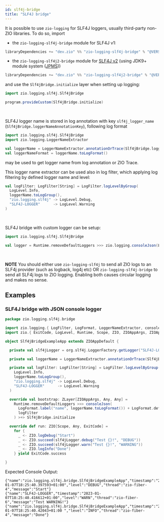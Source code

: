```yaml
---
id: slf4j-bridge
title: "SLF4J bridge"
---
```


It is possible to use `zio-logging` for SLF4J loggers, usually third-party non-ZIO libraries. To do so, import

* the `zio-logging-slf4j-bridge` module for SLF4J v1:

```scala
libraryDependencies += "dev.zio" %% "zio-logging-slf4j-bridge" % "@VERSION@"
```

* the `zio-logging-slf4j2-bridge` module for [SLF4J v2](https://www.slf4j.org/faq.html#changesInVersion200) (using JDK9+ module system ([JPMS](http://openjdk.java.net/projects/jigsaw/spec/)))

```scala
libraryDependencies += "dev.zio" %% "zio-logging-slf4j2-bridge" % "@VERSION@"
```


and use the `Slf4jBridge.initialize` layer when setting up logging:

```scala
import zio.logging.slf4j.Slf4jBridge

program.provideCustom(Slf4jBridge.initialize)
```

<br/>

SLF4J logger name is stored in log annotation with key `slf4j_logger_name` (`Slf4jBridge.loggerNameAnnotationKey`), following log format

```scala
import zio.logging.slf4j.Slf4jBridge
import zio.logging.LoggerNameExtractor

val loggerName = LoggerNameExtractor.annotationOrTrace(Slf4jBridge.loggerNameAnnotationKey)
val loggerNameFormat = loggerName.toLogFormat()
```
may be used to get logger name from log annotation or ZIO Trace. 

This logger name extractor can be used also in log filter, which applying log filtering by defined logger name and level:

```scala
val logFilter: LogFilter[String] = LogFilter.logLevelByGroup(
  LogLevel.Info,
  loggerName.toLogGroup(),
  "zio.logging.slf4j" -> LogLevel.Debug,
  "SLF4J-LOGGER"      -> LogLevel.Warning
)
```

<br/>

SLF4J bridge with custom logger can be setup:

```scala
import zio.logging.slf4j.Slf4jBridge

val logger = Runtime.removeDefaultLoggers >>> zio.logging.consoleJson(LogFormat.default, LogLevel.Debug) >+> Slf4jBridge.initialize
```

<br/>

**NOTE** You should either use `zio-logging-slf4j` to send all ZIO logs to an SLF4j provider (such as logback, log4j etc) OR `zio-logging-slf4j-bridge` to send all SLF4j logs to
ZIO logging. Enabling both causes circular logging and makes no sense.


## Examples

### SLF4J bridge with JSON console logger

[//]: # (TODO: make snippet type-checked using mdoc)

```scala
package zio.logging.slf4j.bridge

import zio.logging.{ LogFilter, LogFormat, LoggerNameExtractor, consoleJson }
import zio.{ ExitCode, LogLevel, Runtime, Scope, ZIO, ZIOAppArgs, ZIOAppDefault, ZLayer }

object Slf4jBridgeExampleApp extends ZIOAppDefault {

  private val slf4jLogger = org.slf4j.LoggerFactory.getLogger("SLF4J-LOGGER")

  private val loggerName = LoggerNameExtractor.annotationOrTrace(Slf4jBridge.loggerNameAnnotationKey)

  private val logFilter: LogFilter[String] = LogFilter.logLevelByGroup(
    LogLevel.Info,
    loggerName.toLogGroup(),
    "zio.logging.slf4j" -> LogLevel.Debug,
    "SLF4J-LOGGER"      -> LogLevel.Warning
  )

  override val bootstrap: ZLayer[ZIOAppArgs, Any, Any] =
    Runtime.removeDefaultLoggers >>> consoleJson(
      LogFormat.label("name", loggerName.toLogFormat()) + LogFormat.default,
      logFilter
    ) >+> Slf4jBridge.initialize

  override def run: ZIO[Scope, Any, ExitCode] =
    for {
      _ <- ZIO.logDebug("Start")
      _ <- ZIO.succeed(slf4jLogger.debug("Test {}!", "DEBUG"))
      _ <- ZIO.succeed(slf4jLogger.warn("Test {}!", "WARNING"))
      _ <- ZIO.logInfo("Done")
    } yield ExitCode.success

}
```

Expected Console Output:
```
{"name":"zio.logging.slf4j.bridge.Slf4jBridgeExampleApp","timestamp":"2023-01-07T18:25:40.397593+01:00","level":"DEBUG","thread":"zio-fiber-4","message":"Start"}
{"name":"SLF4J-LOGGER","timestamp":"2023-01-07T18:25:40.416612+01:00","level":"WARN","thread":"zio-fiber-6","message":"Test WARNING!"}
{"name":"zio.logging.slf4j.bridge.Slf4jBridgeExampleApp","timestamp":"2023-01-07T18:25:40.42043+01:00 ","level":"INFO","thread":"zio-fiber-4","message":"Done"}
```
